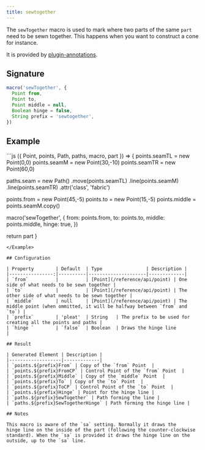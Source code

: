 ```yaml
---
title: sewtogether
---
```


The `sewTogether` macro is used to mark where two parts of the same `part` need 
to be sewn together. This happens when you want to construct a cone for instance.

It is provided by [plugin-annotations](/reference/plugins/annotations/).

## Signature

```js
macro('sewTogether', {
  Point from,
  Point to,
  Point middle = null,
  Boolean hinge = false,
  String prefix = 'sewtogether',
})
```

## Example

<Example caption="An example of the sewtogether macro">
```js
({ Point, points, Path, paths, macro, part }) => {
  points.seamTL = new Point(0,0)
  points.seamM = new Point(30,-10)
  points.seamTR = new Point(60,0)

  paths.seam = new Path()
    .move(points.seamTL)
    .line(points.seamM)
    .line(points.seamTR)
    .attr('class', 'fabric')

  points.from = new Point(45,-5)
  points.to = new Point(15,-5)
  points.middle = points.seamM.copy()

  macro('sewTogether', {
    from: points.from,
    to: points.to,
    middle: points.middle,
    hinge: true,
  })

  return part
}
```
</Example>

## Configuration

| Property        | Default  | Type                | Description |
|----------------:|----------|---------------------|-------------|
| `from`          |          | [Point](/reference/api/point) | One side of what needs to be sewn together |
| `to`            |          | [Point](/reference/api/point) | The other side of what needs to be sewn together |
| `middle`        | null     | [Point](/reference/api/point) | The middle point (when ommitted, it will be halfway between `from` and `to`) |
| `prefix`        | 'pleat'  | String   | The prefix to be used for creating all the points and paths |
| `hinge `        | `false`  | Boolean  | Draws the hinge line                  |

## Result

| Generated Element | Description |
|-------------------|-------------|
| `points.${prefix}From` | Copy of the `from` Point  |
| `points.${prefix}FromCP` | Control Point of the `from` Point  |
| `points.${prefix}Middle` | Copy of the `middle` Point  |
| `points.${prefix}To` | Copy of the `to` Point  |
| `points.${prefix}ToCP` | Control Point of the `to` Point  |
| `points.${prefix}Hinge` | Point for the hinge line |
| `paths.${prefix}SewTogether` | Path forming the line |
| `paths.${prefix}SewTogetherHinge` | Path forming the hinge line |

## Notes

This macro is aware of the `sa` setting. Normally it draws the 
hinge line on the inside of the part (following the counter-clockwise 
standard). When the `sa` is provided it draws the hinge line on the 
outside, up to the `sa` line.